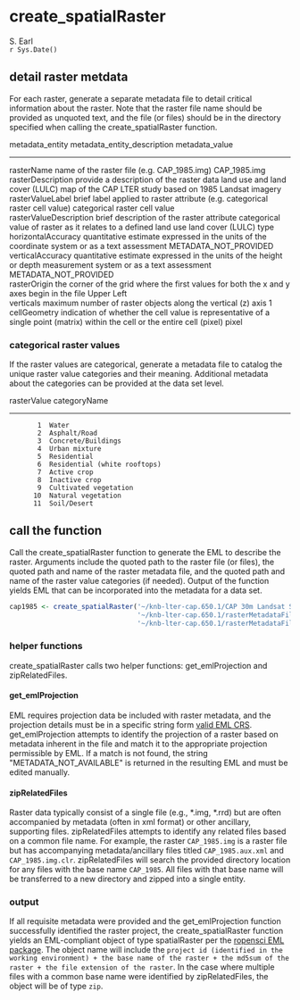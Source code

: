 # create_spatialRaster
S. Earl  
`r Sys.Date()`  

## detail raster metdata

For each raster, generate a separate metadata file to detail critical information about the raster. Note that the raster file name should be provided as unquoted text, and the file (or files) should be in the directory specified when calling the create_spatialRaster function.





metadata_entity          metadata_entity_description                                                                                                    metadata_value                                                                         
-----------------------  -----------------------------------------------------------------------------------------------------------------------------  ---------------------------------------------------------------------------------------
rasterName               name of the raster file (e.g. CAP_1985.img)                                                                                    CAP_1985.img                                                                           
rasterDescription        provide a description of the raster data                                                                                       land use and land cover (LULC) map of the CAP LTER study based on 1985 Landsat imagery 
rasterValueLabel         brief label applied to raster attribute (e.g. categorical raster cell value)                                                   categorical raster cell value                                                          
rasterValueDescription   brief description of the raster attribute                                                                                      categorical value of raster as it relates to a defined land use land cover (LULC) type 
horizontalAccuracy       quantitative estimate expressed in the units of the coordinate system or as a text assessment                                  METADATA_NOT_PROVIDED                                                                  
verticalAccuracy         quantitative estimate expressed in the units of the height or depth measurement system or as a text assessment                 METADATA_NOT_PROVIDED                                                                  
rasterOrigin             the corner of the grid where the first values for both the x and y axes begin in the file                                      Upper Left                                                                             
verticals                maximum number of raster objects along the vertical (z) axis                                                                   1                                                                                      
cellGeometry             indication of whether the cell value is representative of a single point (matrix) within the cell or the entire cell (pixel)   pixel                                                                                  



### categorical raster values

If the raster values are categorical, generate a metadata file to catalog the unique raster value categories and their meaning. Additional metadata about the categories can be provided at the data set level.




 rasterValue  categoryName                 
------------  -----------------------------
           1  Water                        
           2  Asphalt/Road                 
           3  Concrete/Buildings           
           4  Urban mixture                
           5  Residential                  
           6  Residential (white rooftops) 
           7  Active crop                  
           8  Inactive crop                
           9  Cultivated vegetation        
          10  Natural vegetation           
          11  Soil/Desert                  


## call the function

Call the create_spatialRaster function to generate the EML to describe the raster. Arguments include the quoted path to the raster file (or files), the quoted path and name of the raster metadata file, and the quoted path and name of the raster value categories (if needed). Output of the function yields EML that can be incorporated into the metadata for a data set.


```r
cap1985 <- create_spatialRaster('~/knb-lter-cap.650.1/CAP 30m Landsat Series Submit/',
                                '~/knb-lter-cap.650.1/rasterMetadataFiles/CAP1985_metadata.csv',
                                '~/knb-lter-cap.650.1/rasterMetadataFiles/landsat_factors.csv')
```

### helper functions

create_spatialRaster calls two helper functions: get_emlProjection and zipRelatedFiles. 


#### get_emlProjection

EML requires projection data be included with raster metadata, and the projection details must be in a specific string form [valid EML CRS](https://knb.ecoinformatics.org/#external//emlparser/docs/eml-2.1.1/./eml-spatialReference.html). get_emlProjection attempts to identify the projection of a raster based on metadata inherent in the file and match it to the appropriate projection permissible by EML. If a match is not found, the string "METADATA_NOT_AVAILABLE" is returned in the resulting EML and must be edited manually.


#### zipRelatedFiles

Raster data typically consist of a single file (e.g., \*.img, \*.rrd) but are often accompanied by metadata (often in xml format) or other ancillary, supporting files. zipRelatedFiles attempts to identify any related files based on a common file name. For example, the raster `CAP_1985.img` is a raster file but has accompanying metadata/ancillary files titled `CAP_1985.aux.xml` and `CAP_1985.img.clr`. zipRelatedFiles will search the provided directory location for any files with the base name `CAP_1985`. All files with that base name will be transferred to a new directory and zipped into a single entity.


### output

If all requisite metadata were provided and the get_emlProjection function successfully identified the raster project, the create_spatialRaster function yields an EML-compliant  object of type spatialRaster per the [ropensci EML package](https://github.com/ropensci/EML). The object name will include the `project id (identified in the working environment) + the base name of the raster + the md5sum of the raster + the file extension of the raster`. In the case where multiple files with a common base name were identified by zipRelatedFiles, the object will be of type `zip`.
